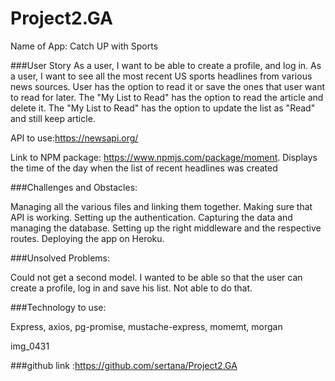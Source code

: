 # Project2.GA

Name of App: Catch UP with Sports

###User Story
As a user, I want to be able to create a profile, and log in.
As a user, I want to see all the most recent US sports headlines from various news sources.
User has the option to read it or save the ones that user want to read for later.
The "My List to Read" has the option to read the article and delete it.
The "My List to Read" has the option to update the list as "Read" and still keep article.

API to use:https://newsapi.org/

Link to NPM package: https://www.npmjs.com/package/moment. Displays the time of the day when the list of recent headlines was created

###Challenges and Obstacles:

Managing all the various files and linking them together.
Making sure that API is working.
Setting up the authentication.
Capturing the data and managing the database.
Setting up the right middleware and the respective routes.
Deploying the app on Heroku.

###Unsolved Problems:

Could not get a second model.
I wanted to be able so that the user can create a profile, log in and save his list. Not able to do that.

###Technology to use:

Express, axios, pg-promise, mustache-express, momemt, morgan

img_0431

###github link :https://github.com/sertana/Project2.GA
